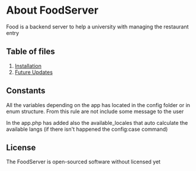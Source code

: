 # About FoodServer

Food is a backend server to help a university with managing the restaurant entry

## Table of files

1. [Installation](docs/installation.md)
2. [Future Updates](docs/future-updates.md)

## Constants

All the variables depending on the app has located in the config folder or in enum structure.
From this rule are not include some message to the user

In the app.php has added also the available_locales that auto calculate the available langs (if
there isn't happened the config:case command)


## License

The FoodServer is open-sourced software without licensed yet


